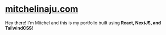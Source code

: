 # **[mitchelinaju.com](mitchelinaju.com)**

Hey there! I'm Mitchel and this is my portfolio built using **React, NextJS, and TailwindCSS**!
